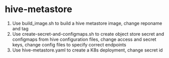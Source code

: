 # hive-metastore

1) Use build_image.sh to build a hive metastore image, change reponame and tag
2) Use create-secret-and-configmaps.sh to create object store secret and configmaps from hive configuration files, change access and secret keys, change config files to specify correct endpoints
3) Use hive-metastore.yaml to create a K8s deployment, change secret id
